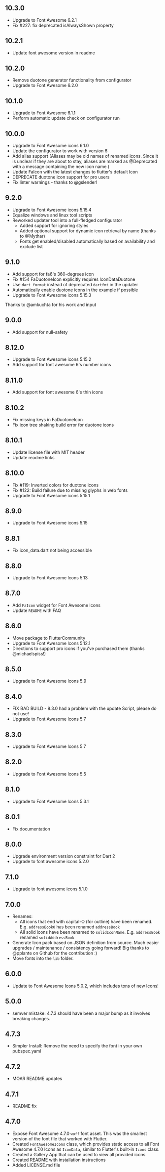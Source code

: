 ## 10.3.0
* Upgrade to Font Awesome 6.2.1
* Fix #227: fix deprecated isAlwaysShown property

## 10.2.1
* Update font awesome version in readme

## 10.2.0
* Remove duotone generator functionality from configurator
* Upgrade to Font Awesome 6.2.0

## 10.1.0
* Upgrade to Font Awesome 6.1.1
* Perform automatic update check on configurator run

## 10.0.0
* Upgrade to Font Awesome icons 6.1.0
* Update the configurator to work with version 6
* Add alias support
  (Aliases may be old names of renamed icons.
  Since it is unclear if they are about to stay,
  aliases are marked as @Deprecated with a message containing the new icon name.)
* Update FaIcon with the latest changes to flutter's default Icon
* DEPRECATE duotone icon support for pro users
* Fix linter warnings - thanks to @gslender!

## 9.2.0
* Upgrade to Font Awesome icons 5.15.4
* Equalize windows and linux tool scripts
* Reworked updater tool into a full-fledged configurator
  * Added support for ignoring styles
  * Added optional support for dynamic icon retrieval by name (thanks to @Mythar)
  * Fonts get enabled/disabled automatically based on availability and exclude list

## 9.1.0
* Add support for fa6's 360-degrees icon
* Fix #154 FaDuotoneIcon explicitly requires IconDataDuotone
* Use `dart format` instead of deprecated `dartfmt` in the updater
* Automatically enable duotone icons in the example if possible
* Upgrade to Font Awesome icons 5.15.3

Thanks to @amkuchta for his work and input

## 9.0.0
* Add support for null-safety

## 8.12.0
* Upgrade to Font Awesome icons 5.15.2
* Add support for font awesome 6's number icons

## 8.11.0
  * Add support for font awesome 6's thin icons

## 8.10.2
  * Fix missing keys in FaDuotoneIcon
  * Fix icon tree shaking build error for duotone icons

## 8.10.1
  * Update license file with MIT header
  * Update readme links

## 8.10.0
  * Fix #119: Inverted colors for duotone icons
  * Fix #122: Build failure due to missing glyphs in web fonts
  * Upgrade to Font Awesome icons 5.15.1

## 8.9.0
  * Upgrade to Font Awesome icons 5.15

## 8.8.1
  * Fix icon_data.dart not being accessible

## 8.8.0
  * Upgrade to Font Awesome Icons 5.13

## 8.7.0

  * Add `FaIcon` widget for Font Awesome Icons
  * Update `README` with FAQ

## 8.6.0
  * Move package to FlutterCommunity
  * Upgrade to Font Awesome Icons 5.12.1
  * Directions to support pro icons if you've purchased them (thanks @michaelspiss!)

## 8.5.0
  * Upgrade to Font Awesome Icons 5.9

## 8.4.0

  * FIX BAD BUILD - 8.3.0 had a problem with the update Script, please do not use!
  * Upgrade to Font Awesome Icons 5.7 
  
## 8.3.0

  * Upgrade to Font Awesome Icons 5.7

## 8.2.0

  * Upgrade to Font Awesome Icons 5.5
  
## 8.1.0

  * Upgrade to Font Awesome Icons 5.3.1

## 8.0.1

  * Fix documentation
  
## 8.0.0

  * Upgrade environment version constraint for Dart 2
  * Upgrade to font awesome icons 5.2.0

## 7.1.0

  * Upgrade to font awesome icons 5.1.0

## 7.0.0

* Renames:
  - All icons that end with capital-O (for outline) have been renamed. E.g. `addressBookO` has been renamed `addressBook` 
  - All solid icons have been renamed to `solidIconName`. E.g. `addressBook` renamed `solidAddressBook`
* Generate Icon pack based on JSON definition from source. Much easier upgrades / maintenance / consistency going forward! Big thanks to @pplante on Github for the contribution :)
* Move fonts into the `lib` folder.
  
## 6.0.0

* Update to Font Awesome Icons 5.0.2, which includes tons of new Icons!

## 5.0.0

* semver mistake: 4.7.3 should have been a major bump as it involves breaking changes.

## 4.7.3

* Simpler Install: Remove the need to specify the font in your own pubspec.yaml

## 4.7.2

* MOAR README updates

## 4.7.1

* README fix

## 4.7.0

* Expose Font Awesome 4.7.0 `woff` font asset. This was the smallest version of the font file that worked with Flutter. 
* Created `FontAwesomeIcons` class, which provides static access to all Font Awesome 4.7.0 Icons as `IconData`, similar to Flutter's built-in `Icons` class.
* Created a Gallery App that can be used to view all provided icons
* Created README with installation instructions
* Added LICENSE.md file

